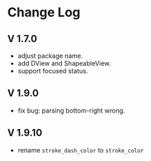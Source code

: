 # Change Log

## V 1.7.0

- adjust package name.
- add DView and ShapeableView.
- support focused status.

## V 1.9.0

- fix bug: parsing bottom-right wrong.

## V 1.9.10

- rename `stroke_dash_color` to `stroke_color`
